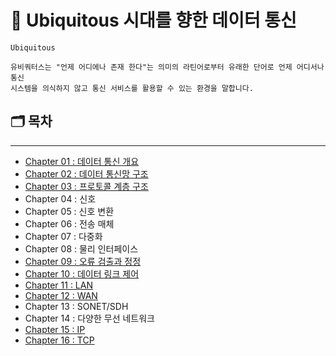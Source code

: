 # 📡 Ubiquitous 시대를 향한 데이터 통신

```
Ubiquitous

유비쿼터스는 "언제 어디에나 존재 한다"는 의미의 라틴어로부터 유래한 단어로 언제 어디서나 통신
시스템을 의식하지 않고 통신 서비스를 활용할 수 있는 환경을 말합니다.
```

## 🗂️ 목차

---

- <a href="https://github.com/ohyuchan123/LetsReadBooks/blob/master/%ED%95%B5%EC%8B%AC%20%EB%8D%B0%EC%9D%B4%ED%84%B0%20%ED%86%B5%EC%8B%A0/Contents/chapter01.md#1-%EB%8D%B0%EC%9D%B4%ED%84%B0-%ED%86%B5%EC%8B%A0%EC%9D%B4%EB%9E%80">Chapter 01 : 데이터 통신 개요</a>
- <a href="https://github.com/ohyuchan123/LetsReadBooks/blob/master/%ED%95%B5%EC%8B%AC%20%EB%8D%B0%EC%9D%B4%ED%84%B0%20%ED%86%B5%EC%8B%A0/Contents/chapter02.md#1-%ED%9A%8C%EC%84%A0-%EC%97%B0%EA%B2%B0">Chapter 02 : 데이터 통신망 구조</a>
- <a href="https://github.com/ohyuchan123/LetsReadBooks/blob/master/%ED%95%B5%EC%8B%AC%20%EB%8D%B0%EC%9D%B4%ED%84%B0%20%ED%86%B5%EC%8B%A0/Contents/chapter03.md#1-%EA%B3%84%EC%B8%B5-%EA%B5%AC%EC%A1%B0">Chapter 03 : 프로토콜 계층 구조</a>
- Chapter 04 : 신호
- Chapter 05 : 신호 변환
- Chapter 06 : 전송 매체
- Chapter 07 : 다중화
- Chapter 08 : 물리 인터페이스
- <a href="https://github.com/ohyuchan123/LetsReadBooks/blob/master/%ED%95%B5%EC%8B%AC%20%EB%8D%B0%EC%9D%B4%ED%84%B0%20%ED%86%B5%EC%8B%A0/Contents/chapter09.md#%EC%98%A4%EB%A5%98-%EA%B2%80%EC%B6%9C%EA%B3%BC-%EC%A0%95%EC%A0%95">Chapter 09 : 오류 검출과 정정</a>
- <a href="https://github.com/ohyuchan123/LetsReadBooks/blob/master/%ED%95%B5%EC%8B%AC%20%EB%8D%B0%EC%9D%B4%ED%84%B0%20%ED%86%B5%EC%8B%A0/Contents/chapter10.md#%EB%8D%B0%EC%9D%B4%ED%84%B0-%EB%A7%81%ED%81%AC-%EC%A0%9C%EC%96%B4">Chapter 10 : 데이터 링크 제어</a>
- <a href="https://github.com/ohyuchan123/LetsReadBooks/blob/master/%ED%95%B5%EC%8B%AC%20%EB%8D%B0%EC%9D%B4%ED%84%B0%20%ED%86%B5%EC%8B%A0/Contents/chapter11.md#1-lan">Chapter 11 : LAN</a>
- <a href="">Chapter 12 : WAN</a>
- Chapter 13 : SONET/SDH
- Chapter 14 : 다양한 무선 네트워크
- <a href="">Chapter 15 : IP</a>
- <a href="">Chapter 16 : TCP</a>

